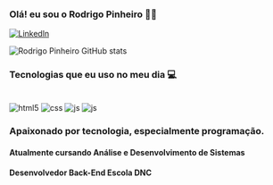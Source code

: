 <h3> Olá! eu sou o Rodrigo Pinheiro ✌🏻 </h3> 

[![Linkedln](https://img.shields.io/badge/LinkedIn-0077B5?style=for-the-badge&logo=linkedin&logoColor=white)](https://www.linkedin.com/in/rodrigo-pinheiro-543994230/)

![Rodrigo Pinheiro GitHub stats](https://github-readme-stats.vercel.app/api?username=odevRodrigo&show_icons=true&theme=tokyonight)

<h3> Tecnologias que eu uso no meu dia 💻 </h3>

<div style="display: inline_block"><br/>
<img align="center" alt="html5" src="https://img.shields.io/badge/HTML5-E34F26?style=for-the-badge&logo=html5&logoColor=white"/>
<img align="center" alt="css" src="https://img.shields.io/badge/CSS3-1572B6?style=for-the-badge&logo=css3&logoColor=white"/>
<img align="center" alt="js" src="https://img.shields.io/badge/JavaScript-F7DF1E?style=for-the-badge&logo=javascript&logoColor=black"/>
<img align="center" alt="js" src="	https://img.shields.io/badge/Java-ED8B00?style=for-the-badge&logo=openjdk&logoColor=white"/>
</div>

<h3> Apaixonado por tecnologia, especialmente programação. </h3>
<h4> Atualmente cursando Análise e Desenvolvimento de Sistemas</h4>
<h4> Desenvolvedor Back-End Escola DNC</h4>
